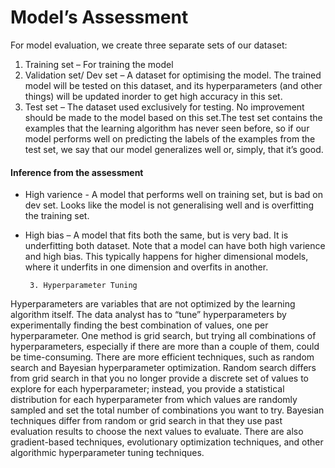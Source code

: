 # Model’s Assessment
For model evaluation, we create three separate sets of our dataset:
1. Training set – For training the model
2. Validation set/ Dev set – A dataset for optimising the model. The trained model will be tested on this dataset, and its hyperparameters (and other things) will be updated inorder to get high accuracy in this set.
3. Test set – The dataset used exclusively for testing. No improvement should be made to the model based on this set.The test set contains the examples that the learning algorithm has never seen before, so if our model performs well on predicting the labels of the examples from the test set, we say that our model generalizes well or, simply, that it’s good.

#### Inference from the assessment
- High varience - A model that performs well on training set, but is bad on dev set. Looks like the model is not generalising well and is overfitting the training set.

- High bias – A model that fits both the same, but is very bad. It is underfitting both dataset.
Note that a model can have both high varience and high bias. This typically happens for higher dimensional models, where it underfits in one dimension and overfits in another.


       3. Hyperparameter Tuning
Hyperparameters are variables that are not optimized by the learning algorithm itself. The data analyst has to “tune” hyperparameters by experimentally finding the best combination of values, one per hyperparameter.
One method is grid search, but trying all combinations of hyperparameters, especially if there are more than a couple of them, could be time-consuming. 
There are more efficient techniques, such as random search and Bayesian hyperparameter optimization. Random search differs from grid search in that you no longer provide a discrete set of values to explore for each hyperparameter; instead, you provide a statistical distribution for each hyperparameter from which values are randomly sampled and set the total number of combinations you want to try. Bayesian techniques differ from random or grid search in that they use past evaluation results to choose the next values to evaluate.
There are also gradient-based techniques, evolutionary optimization techniques, and other algorithmic hyperparameter tuning techniques.
